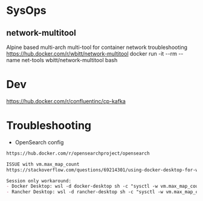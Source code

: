 # SysOps
## network-multitool
Alpine based multi-arch multi-tool for container network troubleshooting
https://hub.docker.com/r/wbitt/network-multitool
docker run -it --rm --name net-tools wbitt/network-multitool bash

# Dev
https://hub.docker.com/r/confluentinc/cp-kafka


# Troubleshooting
- OpenSearch config
~~~md
https://hub.docker.com/r/opensearchproject/opensearch

ISSUE with vm.max_map_count
https://stackoverflow.com/questions/69214301/using-docker-desktop-for-windows-how-can-sysctl-parameters-be-configured-to-sur

Session only workaround:
- Docker Desktop: wsl -d docker-desktop sh -c "sysctl -w vm.max_map_count=262144"
- Rancher Desktop: wsl -d rancher-desktop sh -c "sysctl -w vm.max_map_count=262144"
~~~
